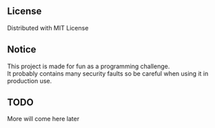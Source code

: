 ## License

Distributed with MIT License

## Notice

This project is made for fun as a programming challenge.<br>
It probably contains many security faults so be careful when using it in production use.

## TODO

More will come here later

